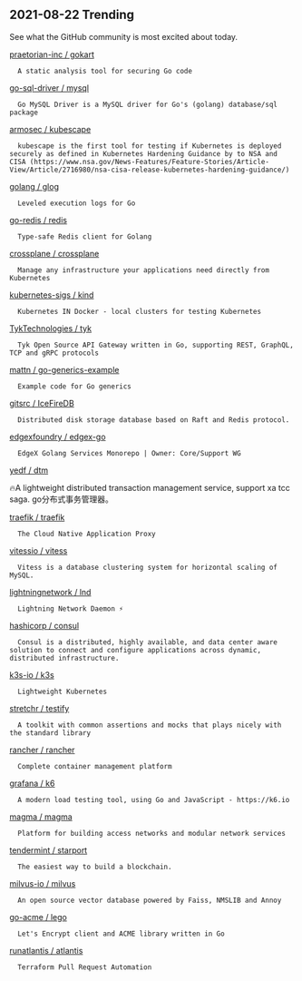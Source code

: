 ## 2021-08-22 Trending 
See what the GitHub community is most excited about today. 

[praetorian-inc / gokart](https://github.com/praetorian-inc/gokart) 

      A static analysis tool for securing Go code
     
[go-sql-driver / mysql](https://github.com/go-sql-driver/mysql) 

      Go MySQL Driver is a MySQL driver for Go's (golang) database/sql package
     
[armosec / kubescape](https://github.com/armosec/kubescape) 

      kubescape is the first tool for testing if Kubernetes is deployed securely as defined in Kubernetes Hardening Guidance by to NSA and CISA (https://www.nsa.gov/News-Features/Feature-Stories/Article-View/Article/2716980/nsa-cisa-release-kubernetes-hardening-guidance/) 
     
[golang / glog](https://github.com/golang/glog) 

      Leveled execution logs for Go
     
[go-redis / redis](https://github.com/go-redis/redis) 

      Type-safe Redis client for Golang
     
[crossplane / crossplane](https://github.com/crossplane/crossplane) 

      Manage any infrastructure your applications need directly from Kubernetes
     
[kubernetes-sigs / kind](https://github.com/kubernetes-sigs/kind) 

      Kubernetes IN Docker - local clusters for testing Kubernetes
     
[TykTechnologies / tyk](https://github.com/TykTechnologies/tyk) 

      Tyk Open Source API Gateway written in Go, supporting REST, GraphQL, TCP and gRPC protocols
     
[mattn / go-generics-example](https://github.com/mattn/go-generics-example) 

      Example code for Go generics
     
[gitsrc / IceFireDB](https://github.com/gitsrc/IceFireDB) 

      Distributed disk storage database based on Raft and Redis protocol.
     
[edgexfoundry / edgex-go](https://github.com/edgexfoundry/edgex-go) 

      EdgeX Golang Services Monorepo | Owner: Core/Support WG
     
[yedf / dtm](https://github.com/yedf/dtm) 

      
🔥A lightweight distributed transaction management service, support xa tcc saga. go分布式事务管理器。
     
[traefik / traefik](https://github.com/traefik/traefik) 

      The Cloud Native Application Proxy
     
[vitessio / vitess](https://github.com/vitessio/vitess) 

      Vitess is a database clustering system for horizontal scaling of MySQL.
     
[lightningnetwork / lnd](https://github.com/lightningnetwork/lnd) 

      Lightning Network Daemon ⚡️

     
[hashicorp / consul](https://github.com/hashicorp/consul) 

      Consul is a distributed, highly available, and data center aware solution to connect and configure applications across dynamic, distributed infrastructure.
     
[k3s-io / k3s](https://github.com/k3s-io/k3s) 

      Lightweight Kubernetes
     
[stretchr / testify](https://github.com/stretchr/testify) 

      A toolkit with common assertions and mocks that plays nicely with the standard library
     
[rancher / rancher](https://github.com/rancher/rancher) 

      Complete container management platform
     
[grafana / k6](https://github.com/grafana/k6) 

      A modern load testing tool, using Go and JavaScript - https://k6.io

     
[magma / magma](https://github.com/magma/magma) 

      Platform for building access networks and modular network services
     
[tendermint / starport](https://github.com/tendermint/starport) 

      The easiest way to build a blockchain.
     
[milvus-io / milvus](https://github.com/milvus-io/milvus) 

      An open source vector database powered by Faiss, NMSLIB and Annoy
     
[go-acme / lego](https://github.com/go-acme/lego) 

      Let's Encrypt client and ACME library written in Go
     
[runatlantis / atlantis](https://github.com/runatlantis/atlantis) 

      Terraform Pull Request Automation
     
